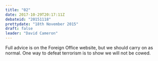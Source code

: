 ```yaml
---
title: "02"
date: 2017-10-29T20:17:11Z
debateid: "20151118"
prettydate: "18th November 2015"
draft: false
leader: "David Cameron"
---
```


Full advice is on the Foreign Office website, but we should carry on as normal. One way to defeat terrorism is to show we will not be cowed.